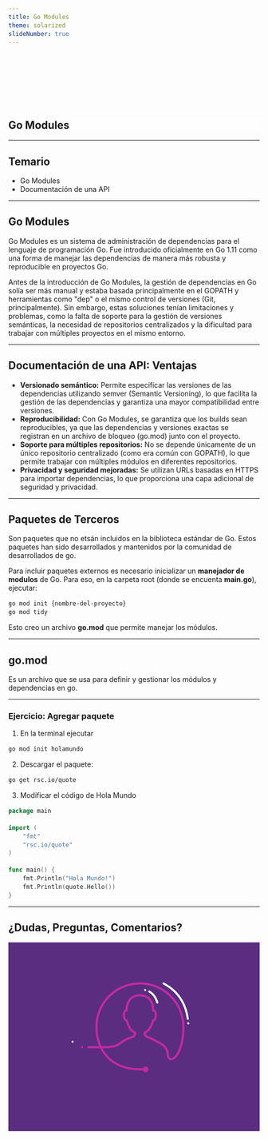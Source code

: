 ```yaml
---
title: Go Modules
theme: solarized
slideNumber: true
---
```


<style>
h1 {
  background-color: rgba(255,255,255,.7);
}
</style>

<section data-background-image="images/go/background.jpeg">

<br><br><br><br><br><br>

<h1>Go Modules</h1>

</section>

---

## Temario

- Go Modules
- Documentación de una API

---

## Go Modules

<!-- .slide: style="font-size: 0.80em" -->

Go Modules es un sistema de administración de dependencias para el lenguaje de programación Go. Fue introducido oficialmente en Go 1.11 como una forma de manejar las dependencias de manera más robusta y reproducible en proyectos Go.

Antes de la introducción de Go Modules, la gestión de dependencias en Go solía ser más manual y estaba basada principalmente en el GOPATH y herramientas como "dep" o el mismo control de versiones (Git, principalmente). Sin embargo, estas soluciones tenían limitaciones y problemas, como la falta de soporte para la gestión de versiones semánticas, la necesidad de repositorios centralizados y la dificultad para trabajar con múltiples proyectos en el mismo entorno.

---

## Documentación de una API: Ventajas

<!-- .slide: style="font-size: 0.80em" -->

- **Versionado semántico:** Permite especificar las versiones de las dependencias utilizando semver (Semantic Versioning), lo que facilita la gestión de las dependencias y garantiza una mayor compatibilidad entre versiones.
- **Reproducibilidad:** Con Go Modules, se garantiza que los builds sean reproducibles, ya que las dependencias y versiones exactas se registran en un archivo de bloqueo (go.mod) junto con el proyecto.
- **Soporte para múltiples repositorios:** No se depende únicamente de un único repositorio centralizado (como era común con GOPATH), lo que permite trabajar con múltiples módulos en diferentes repositorios.
- **Privacidad y seguridad mejoradas:** Se utilizan URLs basadas en HTTPS para importar dependencias, lo que proporciona una capa adicional de seguridad y privacidad.

---

## Paquetes de Terceros

Son paquetes que no etsán incluidos en la biblioteca estándar de Go. Estos paquetes han sido desarrollados y mantenidos por la comunidad de desarrollados de go.

Para incluir paquetes externos es necesario inicializar un **manejador de modulos** de Go. Para eso, en la carpeta root (donde se encuenta **main.go**), ejecutar:

```bash
go mod init {nombre-del-proyecto}
go mod tidy
```

Esto creo un archivo **go.mod** que permite manejar los módulos.

---

## go.mod

Es un archivo que se usa para definir y gestionar los módulos y dependencias en go.

---

### Ejercicio: Agregar paquete

1. En la terminal ejecutar

```bash
go mod init holamundo
```

2. Descargar el paquete:

```bash
go get rsc.io/quote
```

3. Modificar el código de Hola Mundo

```go []
package main

import (
    "fmt"
    "rsc.io/quote"
)

func main() {
	fmt.Println("Hola Mundo!")
    fmt.Println(quote.Hello())
}
```

---

## ¿Dudas, Preguntas, Comentarios?

![Preguntas](images/pregunta.gif)
